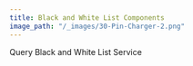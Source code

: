 ```yaml
---
title: Black and White List Components 
image_path: "/_images/30-Pin-Charger-2.png"
---
```


Query Black and White List Service

